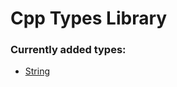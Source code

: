 # Cpp Types Library

<h3>Currently added types:</h3>

- [String](https://github.com/gabkhanfig/CppTypesLibrary/tree/master/CppTypesLibrary/src/types/string)
